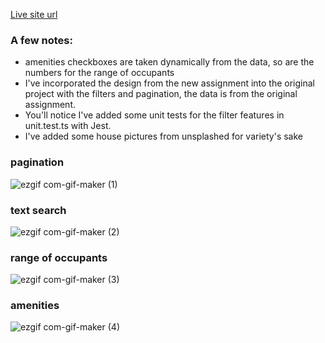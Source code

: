 [Live site url](https://stupendous-babka-e916ef.netlify.app/)

### A few notes:
- amenities checkboxes are taken dynamically from the data, so are the numbers for the range of occupants
- I've incorporated the design from the new assignment into the original project with the filters and pagination, the data is from the original assignment.
- You'll notice I've added some unit tests for the filter features in unit.test.ts with Jest.
- I've added some house pictures from unsplashed for variety's sake

### pagination
![ezgif com-gif-maker (1)](https://user-images.githubusercontent.com/58955802/200453735-cedc12eb-6094-4546-aca5-5f0f8fbca386.gif)

### text search
![ezgif com-gif-maker (2)](https://user-images.githubusercontent.com/58955802/200454105-794a03bf-e27a-41a9-918e-c065a5912415.gif)

### range of occupants
![ezgif com-gif-maker (3)](https://user-images.githubusercontent.com/58955802/200454296-11b10773-2e17-4710-a6a9-d27753556cb8.gif)

### amenities
![ezgif com-gif-maker (4)](https://user-images.githubusercontent.com/58955802/200454523-22d7ee46-0b83-436c-b717-e2b41a90399a.gif)
